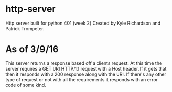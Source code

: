 # http-server
Http server built for python 401 (week 2)
Created by Kyle Richardson and Patrick Trompeter.

# As of 3/9/16
This server returns a response based off a clients request. At this time the server requires a GET URI HTTP/1.1 request with a Host header. If it gets that then it responds with a 200 response along with the URI. If there's any other type of request or not with all the requirements it responds with an error code of some kind.
